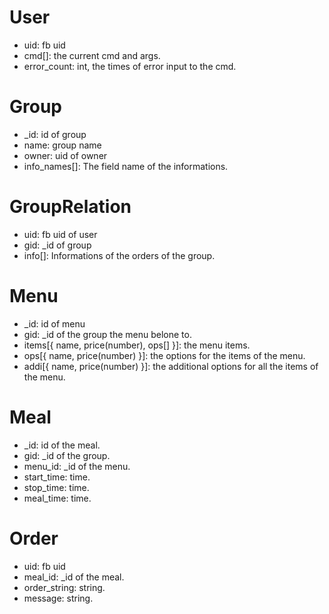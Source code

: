 # User

* uid: fb uid
* cmd[]: the current cmd and args.
* error_count: int, the times of error input to the cmd.


# Group

* _id: id of group
* name: group name
* owner: uid of owner
* info_names[]: The field name of the informations.


# GroupRelation

* uid: fb uid of user
* gid: _id of group
* info[]: Informations of the orders of the group.


# Menu

* _id: id of menu
* gid: _id of the group the menu belone to.
* items[{ name, price(number), ops[] }]: the menu items.
* ops[{ name, price(number) }]: the options for the items of the menu.
* addi[{ name, price(number) }]: the additional options for all the items of the menu.

# Meal

* _id: id of the meal.
* gid: _id of the group.
* menu_id: _id of the menu.
* start_time: time.
* stop_time: time.
* meal_time: time.

# Order

* uid: fb uid
* meal_id: _id of the meal.
* order_string: string.
* message: string.